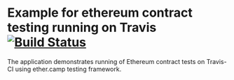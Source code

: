 # Example for ethereum contract testing running on Travis [![Build Status](https://travis-ci.org/Walkingmage/ethereum-test-travis.svg?branch=Walkingmage-test-vote)](https://travis-ci.org/Walkingmage/ethereum-test-travis)

The application demonstrates running of Ethereum contract tests on Travis-CI using ether.camp testing framework.
